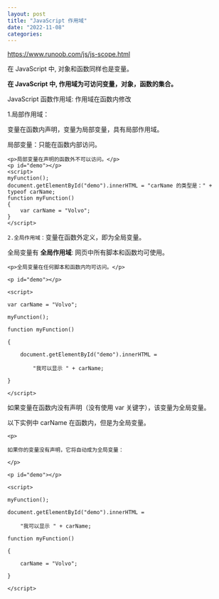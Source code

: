 ```yaml
---
layout: post
title: "JavaScript 作用域"
date: "2022-11-08"
categories: 
---
```

<p><a href="https://www.runoob.com/js/js-scope.html">https://www.runoob.com/js/js-scope.html</a></p>

<p>在 JavaScript 中, 对象和函数同样也是变量。</p>

<p><strong>在 JavaScript 中, 作用域为可访问变量，对象，函数的集合。</strong></p>

<p>JavaScript 函数作用域: 作用域在函数内修改</p>

<p>1.局部作用域：</p>

<p>变量在函数内声明，变量为局部变量，具有局部作用域。</p>

<p>局部变量：只能在函数内部访问。</p>

<pre>
<code>&lt;p&gt;局部变量在声明的函数外不可以访问。&lt;/p&gt;
&lt;p id=&quot;demo&quot;&gt;&lt;/p&gt;
&lt;script&gt;
myFunction();
document.getElementById(&quot;demo&quot;).innerHTML = &quot;carName 的类型是：&quot; +&nbsp; typeof carName;
function myFunction()
{
&nbsp;&nbsp;&nbsp; var carName = &quot;Volvo&quot;;
}
&lt;/script&gt;</code></pre>

<p><code>2.全局作用域：</code>变量在函数外定义，即为全局变量。</p>

<p>全局变量有 <strong>全局作用域</strong>: 网页中所有脚本和函数均可使用。</p>

<pre><code>&lt;p&gt;全局变量在任何脚本和函数内均可访问。&lt;/p&gt;<br />
&lt;p id=&quot;demo&quot;&gt;&lt;/p&gt;<br />
&lt;script&gt;<br />
var carName = &quot;Volvo&quot;;<br />
myFunction();<br />
function myFunction()<br />
{<br />
&nbsp;&nbsp;&nbsp; document.getElementById(&quot;demo&quot;).innerHTML =<br />
&nbsp;&nbsp; &nbsp;&nbsp;&nbsp; &nbsp;&quot;我可以显示 &quot; + carName;<br />
}<br />
&lt;/script&gt;</code></pre>

<p>如果变量在函数内没有声明（没有使用 var 关键字），该变量为全局变量。</p>

<p>以下实例中 carName 在函数内，但是为全局变量。</p>

<div class="example">
<pre class="example"><code>&lt;p&gt;<br />
如果你的变量没有声明，它将自动成为全局变量：<br />
&lt;/p&gt;<br />
&lt;p id=&quot;demo&quot;&gt;&lt;/p&gt;<br />
&lt;script&gt;<br />
myFunction();<br />
document.getElementById(&quot;demo&quot;).innerHTML =<br />
&nbsp;&nbsp; &nbsp;&quot;我可以显示 &quot; + carName;<br />
function myFunction()<br />
{<br />
&nbsp;&nbsp;&nbsp; carName = &quot;Volvo&quot;;<br />
}<br />
&lt;/script&gt;</code></pre>
</div>

<p>&nbsp;</p>

